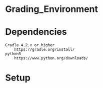 # Grading_Environment

# Dependencies
    Gradle 4.2.x or higher
        https://gradle.org/install/
    python3
        https://www.python.org/downloads/

# Setup        
